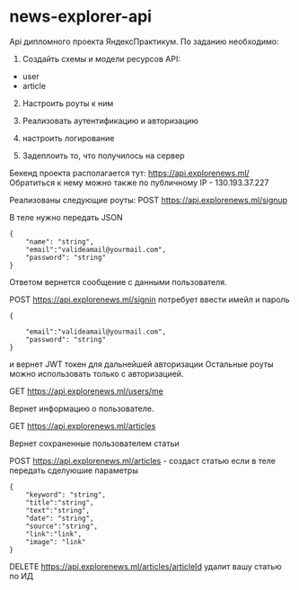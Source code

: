 # news-explorer-api

Api дипломного проекта ЯндексПрактикум.
По заданию необходимо:
1. Создайть схемы и модели ресурсов API:
- user
- article

2. Настроить роуты к ним

3. Реализовать аутентификацию и авторизацию

4. настроить логирование

5. Задеплоить то, что получилось на сервер

Бекенд проекта располагается тут: https://api.explorenews.ml/
 Обратиться к нему можно также по публичному IP - 130.193.37.227


 Реализованы следующие роуты:
POST https://api.explorenews.ml/signup

В теле нужно передать JSON
```
{
    "name": "string",
    "email":"valideamail@yourmail.com",
    "password": "string"
}
```
Ответом вернется сообщение с данными пользователя.

POST https://api.explorenews.ml/signin потребует ввести имейл и пароль
```
{

    "email":"valideamail@yourmail.com",
    "password": "string"
}
```
и вернет JWT токен для дальнейшей авторизации
Остальные роуты можно использовать только с авторизацией.

GET https://api.explorenews.ml/users/me

Вернет информацию о пользователе.


GET https://api.explorenews.ml/articles

Вернет сохраненные пользователем статьи

POST https://api.explorenews.ml/articles - создаст статью если в теле передать сделуюшие параметры
```
{
    "keyword": "string",
    "title":"string",
    "text":"string",
    "date": "string",
    "source":"string",
    "link":"link",
    "image": "link"
}
```

DELETE https://api.explorenews.ml/articles/articleId удалит вашу статью по ИД
